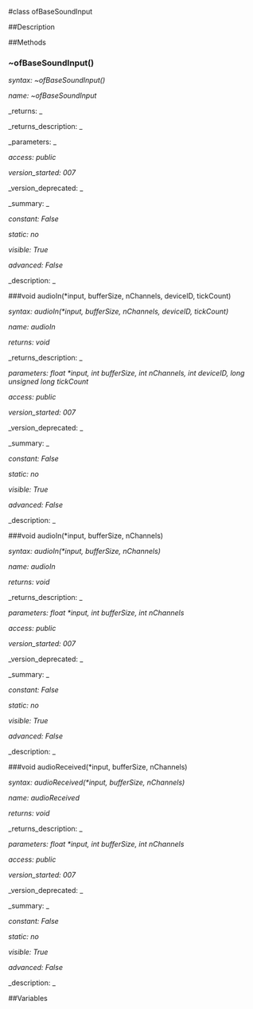 #class ofBaseSoundInput


##Description





##Methods



### ~ofBaseSoundInput()

_syntax: ~ofBaseSoundInput()_

_name: ~ofBaseSoundInput_

_returns: _

_returns_description: _

_parameters: _

_access: public_

_version_started: 007_

_version_deprecated: _

_summary: _

_constant: False_

_static: no_

_visible: True_

_advanced: False_



_description: _







###void audioIn(*input, bufferSize, nChannels, deviceID, tickCount)

_syntax: audioIn(*input, bufferSize, nChannels, deviceID, tickCount)_

_name: audioIn_

_returns: void_

_returns_description: _

_parameters: float *input, int bufferSize, int nChannels, int deviceID, long unsigned long tickCount_

_access: public_

_version_started: 007_

_version_deprecated: _

_summary: _

_constant: False_

_static: no_

_visible: True_

_advanced: False_



_description: _







###void audioIn(*input, bufferSize, nChannels)

_syntax: audioIn(*input, bufferSize, nChannels)_

_name: audioIn_

_returns: void_

_returns_description: _

_parameters: float *input, int bufferSize, int nChannels_

_access: public_

_version_started: 007_

_version_deprecated: _

_summary: _

_constant: False_

_static: no_

_visible: True_

_advanced: False_



_description: _







###void audioReceived(*input, bufferSize, nChannels)

_syntax: audioReceived(*input, bufferSize, nChannels)_

_name: audioReceived_

_returns: void_

_returns_description: _

_parameters: float *input, int bufferSize, int nChannels_

_access: public_

_version_started: 007_

_version_deprecated: _

_summary: _

_constant: False_

_static: no_

_visible: True_

_advanced: False_



_description: _







##Variables



